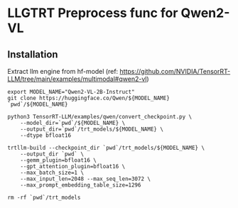 # LLGTRT Preprocess func for Qwen2-VL

## Installation

Extract llm engine from hf-model
(ref: https://github.com/NVIDIA/TensorRT-LLM/tree/main/examples/multimodal#qwen2-vl)

```
export MODEL_NAME="Qwen2-VL-2B-Instruct"
git clone https://huggingface.co/Qwen/${MODEL_NAME} `pwd`/${MODEL_NAME}
```

```
python3 TensorRT-LLM/examples/qwen/convert_checkpoint.py \
    --model_dir=`pwd`/${MODEL_NAME} \
    --output_dir=`pwd`/trt_models/${MODEL_NAME} \
    --dtype bfloat16
```

```
trtllm-build --checkpoint_dir `pwd`/trt_models/${MODEL_NAME} \
    --output_dir `pwd` \
    --gemm_plugin=bfloat16 \
    --gpt_attention_plugin=bfloat16 \
    --max_batch_size=1 \
    --max_input_len=2048 --max_seq_len=3072 \
    --max_prompt_embedding_table_size=1296
```

```
rm -rf `pwd`/trt_models
```